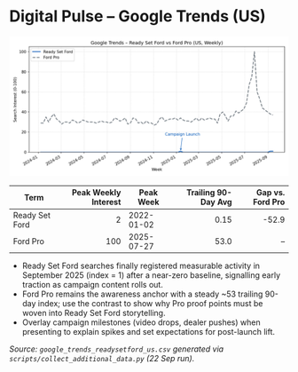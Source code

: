 # Digital Pulse – Google Trends (US)

![Ready Set Ford vs Ford Pro weekly indices](visuals/google_trends_readysetford_us.png)

| Term | Peak Weekly Interest | Peak Week | Trailing 90-Day Avg | Gap vs. Ford Pro |
| --- | ---: | --- | ---: | ---: |
| Ready Set Ford | 2 | 2022-01-02 | 0.15 | -52.9 |
| Ford Pro | 100 | 2025-07-27 | 53.0 | – |

- Ready Set Ford searches finally registered measurable activity in September 2025 (index = 1) after a near-zero baseline, signalling early traction as campaign content rolls out.
- Ford Pro remains the awareness anchor with a steady ~53 trailing 90-day index; use the contrast to show why Pro proof points must be woven into Ready Set Ford storytelling.
- Overlay campaign milestones (video drops, dealer pushes) when presenting to explain spikes and set expectations for post-launch lift.

*Source: `google_trends_readysetford_us.csv` generated via `scripts/collect_additional_data.py` (22 Sep run).* 
